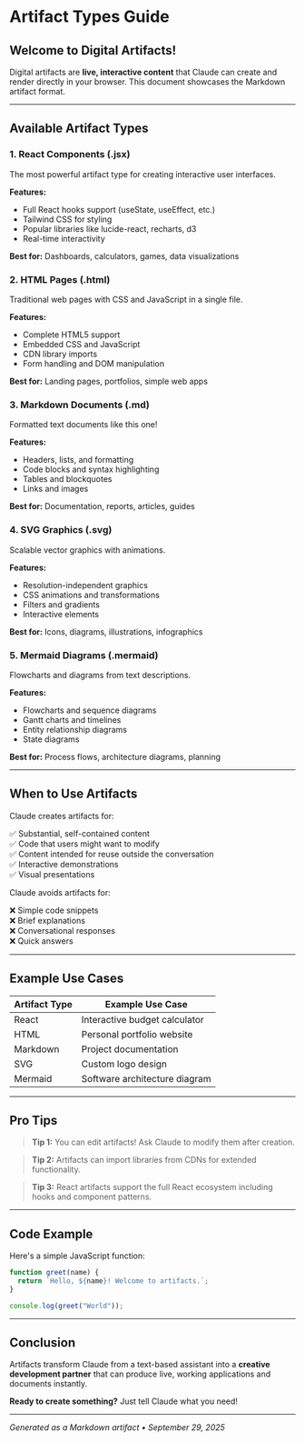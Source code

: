 # Artifact Types Guide

## Welcome to Digital Artifacts!

Digital artifacts are **live, interactive content** that Claude can create and render directly in your browser. This document showcases the Markdown artifact format.

---

## Available Artifact Types

### 1. React Components (.jsx)
The most powerful artifact type for creating interactive user interfaces.

**Features:**
- Full React hooks support (useState, useEffect, etc.)
- Tailwind CSS for styling
- Popular libraries like lucide-react, recharts, d3
- Real-time interactivity

**Best for:** Dashboards, calculators, games, data visualizations

### 2. HTML Pages (.html)
Traditional web pages with CSS and JavaScript in a single file.

**Features:**
- Complete HTML5 support
- Embedded CSS and JavaScript
- CDN library imports
- Form handling and DOM manipulation

**Best for:** Landing pages, portfolios, simple web apps

### 3. Markdown Documents (.md)
Formatted text documents like this one!

**Features:**
- Headers, lists, and formatting
- Code blocks and syntax highlighting
- Tables and blockquotes
- Links and images

**Best for:** Documentation, reports, articles, guides

### 4. SVG Graphics (.svg)
Scalable vector graphics with animations.

**Features:**
- Resolution-independent graphics
- CSS animations and transformations
- Filters and gradients
- Interactive elements

**Best for:** Icons, diagrams, illustrations, infographics

### 5. Mermaid Diagrams (.mermaid)
Flowcharts and diagrams from text descriptions.

**Features:**
- Flowcharts and sequence diagrams
- Gantt charts and timelines
- Entity relationship diagrams
- State diagrams

**Best for:** Process flows, architecture diagrams, planning

---

## When to Use Artifacts

Claude creates artifacts for:

✅ Substantial, self-contained content  
✅ Code that users might want to modify  
✅ Content intended for reuse outside the conversation  
✅ Interactive demonstrations  
✅ Visual presentations  

Claude avoids artifacts for:

❌ Simple code snippets  
❌ Brief explanations  
❌ Conversational responses  
❌ Quick answers  

---

## Example Use Cases

| Artifact Type | Example Use Case |
|---------------|------------------|
| React | Interactive budget calculator |
| HTML | Personal portfolio website |
| Markdown | Project documentation |
| SVG | Custom logo design |
| Mermaid | Software architecture diagram |

---

## Pro Tips

> **Tip 1:** You can edit artifacts! Ask Claude to modify them after creation.

> **Tip 2:** Artifacts can import libraries from CDNs for extended functionality.

> **Tip 3:** React artifacts support the full React ecosystem including hooks and component patterns.

---

## Code Example

Here's a simple JavaScript function:

```javascript
function greet(name) {
  return `Hello, ${name}! Welcome to artifacts.`;
}

console.log(greet("World"));
```

---

## Conclusion

Artifacts transform Claude from a text-based assistant into a **creative development partner** that can produce live, working applications and documents instantly.

**Ready to create something?** Just tell Claude what you need!

---

*Generated as a Markdown artifact • September 29, 2025*